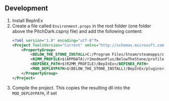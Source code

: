 ## Development

1. Install BepInEx
2. Create a file called `Environment.props` in the root folder (one folder above the PitchDark.csproj file) and add the following content:
   ```xml
   <?xml version="1.0" encoding="utf-8"?>
   <Project ToolsVersion="Current" xmlns="http://schemas.microsoft.com/developer/msbuild/2003">
       <PropertyGroup>
           <BELOW_THE_STONE_INSTALL>C:/Program Files/Steam/steamapps/common/Below The Stone</BELOW_THE_STONE_INSTALL>
           <R2MM_PROFILE>$(APPDATA)/r2modmanPlus/BelowTheStone/profiles/Default</R2MM_PROFILE>
           <BEPINEX_PATH>$(R2MM_PROFILE)/BepInEx</BEPINEX_PATH>
           <MOD_DEPLOYPATH>$(BELOW_THE_STONE_INSTALL)/BepInEx/plugins</MOD_DEPLOYPATH>
       </PropertyGroup>
   </Project>
   ```
3. Compile the project. This copies the resulting dll into the `MOD_DEPLOYPATH`, if set
